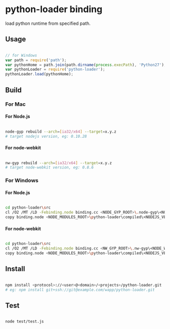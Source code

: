 # python-loader binding

load python runtime from specified path.


## Usage

```javascript

// for Windows
var path = require('path');
var pythonHome = path.join(path.dirname(process.execPath), 'Python27');
var pythonLoader = require('python-loader');
pythonLoader.load(pythonHome);

```


## Build

### For Mac

#### For Node.js
```bash

node-gyp rebuild --arch=[ia32/x64] --target=x.y.z 
# target nodejs version, eg: 0.10.28

```

#### For node-webkit
```bash

nw-gyp rebuild --arch=[ia32/x64] --target=x.y.z 
# target node-webkit version, eg: 0.8.6

```

### For Windows

#### For Node.js
```bash

cd python-loader\src
cl /O2 /MT /LD -Febinding.node binding.cc <NODE_GYP_ROOT>\.node-gyp\<NODEJS_VERSION>\<NODEJS_ARCH>\node.lib <PYTHON_ROOT>\Python27\libs\python27.lib /I<NODE_GYP_ROOT>\.node-gyp\<NODEJS_VERSION>\src /I<NODE_GYP_ROOT>\.node-gyp\<NODEJS_VERSION>\deps\uv\include /I<NODE_GYP_ROOT>\.node-gyp\<NODEJS_VERSION>\deps\v8\include /I<PYTHON_ROOT>\Python27\include /D "WIN32" /D "_WINDOWS" /D "_UNICODE" /D "UNICODE"
copy binding.node <NODE_MODULES_ROOT>\python-loader\compiled\<NODEJS_VERSION>\win32\<NODEJS_ARCH>

```

#### For node-webkit
```bash

cd python-loader\src
cl /O2 /MT /LD -Febinding.node binding.cc <NW_GYP_ROOT>\.nw-gyp\<NODE_WEBKIT_VERSION>\<NODE_WEBKIT_ARCH>\nw.lib <PYTHON_ROOT>\Python27\libs\python27.lib /I<NW_GYP_ROOT>\.nw-gyp\<NODE_WEBKIT_VERSION>\src /I<NW_GYP_ROOT>\.nw-gyp\<NODE_WEBKIT_VERSION>\deps\uv\include /I<NW_GYP_ROOT>\.nw-gyp\<NODE_WEBKIT_VERSION>\deps\v8\include /I<PYTHON_ROOT>\Python27\include /D "WIN32" /D "_WINDOWS" /D "_UNICODE" /D "UNICODE"
copy binding.node <NODE_MODULES_ROOT>\python-loader\compiled\<NODEJS_VERSION>\win32\<NODE_WEBKIT_ARCH>

```


## Install

```bash

npm install <protocol>://<user>@<domain>/<projects>/python-loader.git
# eg: npm install git+ssh://git@example.com/wapp/python-loader.git

```


## Test

```bash

node test/test.js

```
